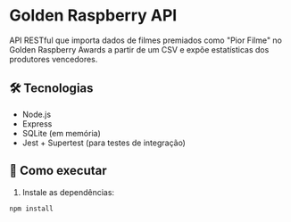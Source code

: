 # Golden Raspberry API

API RESTful que importa dados de filmes premiados como "Pior Filme" no Golden Raspberry Awards a partir de um CSV e expõe estatísticas dos produtores vencedores.

## 🛠 Tecnologias
- Node.js
- Express
- SQLite (em memória)
- Jest + Supertest (para testes de integração)

## 🚀 Como executar

1. Instale as dependências:
```bash
npm install
